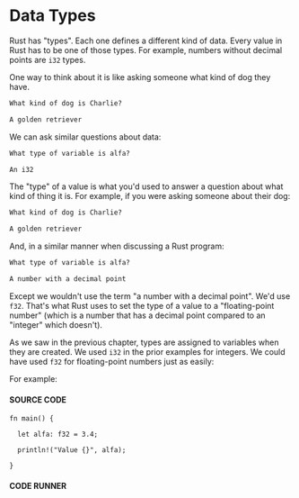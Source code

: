 # Data Types

Rust has "types". Each one defines a different
kind of data. Every value in Rust has to be
one of those types. For example,
numbers without decimal points are `i32` types.

One way to think about it is like asking someone
what kind of dog they have.

```txt
What kind of dog is Charlie?

A golden retriever
```

We can ask similar questions about data:

```txt
What type of variable is alfa?

An i32
```

The "type" of a value is what
you'd used to answer a question about what kind of
thing it is. For example, if you were asking someone
about their dog:

```txt
What kind of dog is Charlie?

A golden retriever
```

And, in a similar manner when discussing a Rust program:

```txt
What type of variable is alfa?

A number with a decimal point
```

Except we wouldn't use the term "a number with a
decimal point". We'd use `f32`. That's what Rust
uses to set the type of a value to a "floating-point
number" (which is a number that has a decimal point
compared to an "integer" which doesn't).

As we saw in the previous chapter, types are assigned
to variables when they are created. We used `i32`
in the prior examples for integers. We could have used
`f32` for floating-point numbers just as easily:

For example:

#### SOURCE CODE

```rust, noplayground, EXAMPLE1
fn main() {

  let alfa: f32 = 3.4;

  println!("Value {}", alfa);

}
```

#### CODE RUNNER

```rust, editable, CODE1

```
